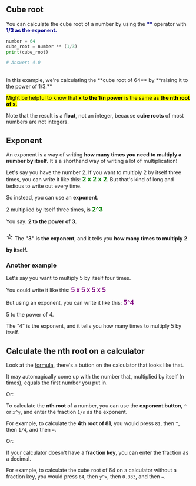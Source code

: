 ## Cube root

You can calculate the cube root of a number by using the <span style="color: #000088; font-weight:bold">**</span> operator with <span style="color: #000088; font-weight:bold">1/3 as the exponent.</span>

```py
number = 64
cube_root = number ** (1/3)
print(cube_root)

# Answer: 4.0
```

<br>
In this example, we're calculating the **cube root of 64** by **raising it to the power of 1/3.**

<mark>Might be helpful to know that **x to the 1/n power** is the same as **the nth root of x.** </mark>

Note that the result is a **float**, not an integer, because **cube roots** of most numbers are not integers.

## Exponent

An exponent is a way of writing **how many times you need to multiply a number by itself.** It's a shorthand way of writing a lot of multiplication!

Let's say you have the number 2. If you want to multiply 2 by itself three times, you can write it like this: <span style="color: green; font-weight:bold; font-size: larger">2 x 2 x 2</span>. But that's kind of long and tedious to write out every time.

So instead, you can use an **exponent**.

2 multiplied by itself three times, is <span style="color: green; font-weight:bold; font-size: larger">2^3</span>

You say: **2 to the power of 3.**

<span style="font-size: 27px;">⭐️</span> The **"3" is the exponent**, and it tells you **how many times to multiply 2 by itself.**

### Another example

Let's say you want to multiply 5 by itself four times.

You could write it like this: <span style="color: purple; font-weight:bold; font-size: larger">5 x 5 x 5 x 5</span>

But using an exponent, you can write it like this: <span style="color: purple; font-weight:bold; font-size: larger">5^4</span>

5 to the power of 4.

The "4" is the exponent, and it tells you how many times to multiply 5 by itself.


## Calculate the nth root on a calculator

Look at the [formula](https://developer.mozilla.org/en-US/docs/Web/JavaScript/Reference/Global_Objects/Math/cbrt), there's a button on the calculator that looks like that.

It may automagically come up with the number that, multiplied by itself (n times), equals the first number you put in.

Or:

To calculate the **nth root** of a number, you can use the **exponent button**, `^` or `x^y`, and enter the fraction `1/n` as the exponent.

For example, to calculate the **4th root of 81**, you would press `81`, then `^`, then `1/4`, and then `=`.

Or:

If your calculator doesn't have a **fraction key**, you can enter the fraction as a decimal.

For example, to calculate the cube root of 64 on a calculator without a fraction key, you would press `64`, then `y^x`, then `0.333`, and then `=`.

<br>
